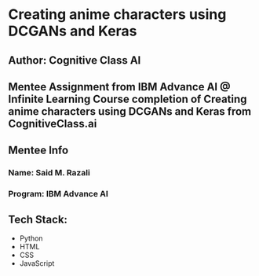 # Creating anime characters using DCGANs and Keras
## Author: Cognitive Class AI

Mentee Assignment from IBM Advance AI @ Infinite Learning 
Course completion of Creating anime characters using DCGANs and Keras from CognitiveClass.ai
---

## Mentee Info
### Name: Said M. Razali
### Program: IBM Advance AI

## Tech Stack:
- Python
- HTML
- CSS
- JavaScript
